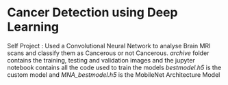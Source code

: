 # Cancer Detection using Deep Learning
Self Project : Used a Convolutional Neural Network to analyse Brain MRI scans and classify them as Cancerous or not Cancerous. 
*archive* folder contains the training, testing and validation images and the jupyter notebook contains all the code used to train the models
*bestmodel.h5* is the custom model and *MNA_bestmodel.h5* is the MobileNet Architecture Model 
